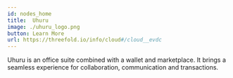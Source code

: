 ```yaml
---
id: nodes_home
title:  Uhuru
image: ./uhuru_logo.png
button: Learn More
url: https://threefold.io/info/cloud#/cloud__evdc
---
```


Uhuru is an office suite combined with a wallet and marketplace. It brings a seamless experience for collaboration, communication and transactions.
